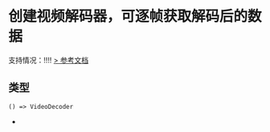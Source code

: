 # 创建视频解码器，可逐帧获取解码后的数据
支持情况：!!!!
[> 参考文档
](https://developers.weixin.qq.com/miniprogram/dev/api/media/video-decoder/wx.createVideoDecoder.html)
## 类型[​](createVideoDecoder.html#类型)
```tsx
() => VideoDecoder
```

-
